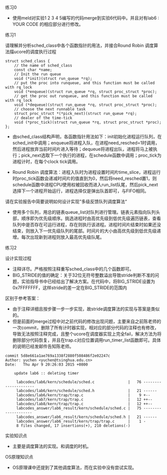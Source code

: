 练习0

- 使用meld对实验1 2 3 4 5编写的代码merge到实验6代码中。并且对有lab6 : YOUR CODE 的相应部分进行修改。

>

练习1

请理解并分析sched_class中各个函数指针的用法，并接合Round Robin 调度算法描ucore的调度执行过程

```
struct sched_class {
    // the name of sched_class
    const char *name;
    // Init the run queue
    void (*init)(struct run_queue *rq);
    // put the proc into runqueue, and this function must be called with rq_lock
    void (*enqueue)(struct run_queue *rq, struct proc_struct *proc);
    // get the proc out runqueue, and this function must be called with rq_lock
    void (*dequeue)(struct run_queue *rq, struct proc_struct *proc);
    // choose the next runnable task
    struct proc_struct *(*pick_next)(struct run_queue *rq);
    // dealer of the time-tick
    void (*proc_tick)(struct run_queue *rq, struct proc_struct *proc);
};
```
- 由sched_class结构声明，各函数指针用法如下：init初始化进程运行队列，在sched_init中调用；enqueue将进程入队，在进程need_resched=1时调用，然后进程放弃当前时间片进入等待；dequeue将进程出队，进程将马上被执行；pick_next选取下一个执行的进程，在schedule函数中调用；proc_tick为进程计时，在每个clock tick调用。

- Round Robin 调度算法：进程入队时为进程设置时间片time_slice，进程运行时proc_tick函数会递减时间片的值直到为0，然后将need_resched置1，则schedule函数中进程CPU使用权被回收而进入run_list队尾，然后pick_next选择下一个进程开始运行，进程选择仅是弹出队首即可，与FIFO相同。

>

请在实验报告中简要说明如何设计实现”多级反馈队列调度算法“

- 使用多个队列，用总的链表queue_list对队列进行管理。链表元素指向队列头部，顺序即为优先级顺序。挑选进程时由高优先级到低优先级遍历链表，查看队列中是否存在可运行进程，存在则执行该进程。进程时间片结束时如果还没结束，则放入下一优先级队列的尾部。时间片的大小由高优先级到低优先级递增。每次出现新到进程则放入最高优先级队尾。

>

练习2

设计实现过程

- 注释详尽。严格按照注释重写sched_class中的几个函数即可。
- BIG_STRIDE的值的确定：关于32位无符号整数溢出导致stride判断不准的问题，实验指导书中已经给出了解决方案。在代码中，将BIG_STRIDE设置为0x7FFFFFFF，这样stride的差一定在BIG_STRIDE的范围内

>

区别于参考答案：

- 由于注释详细且按步骤一步一步实现，故stride调度算法的实现与答案是类似的。
- 但是前面的merge过程中对之前代码的修改出现问题，主要来自之前陈老师的一次commit，删除了所有计时器实现，相对应的部分代码的注释也有修改，导致无法按照注释完成，且整个ucore在调度器实现上完全fail，解决方法为将删除部分代码恢复，并且在trap.c对应位置调用run_timer_list函数即可。具体的说明已经发邮件告知陈老师。
```
commit 5d8e661a1ae769a1338f2880f508486f2e02247c
Author: yuchen <yuchen@tsinghua.edu.cn>
Date:   Thu Apr 9 20:26:03 2015 +0800

    update lab6 :: deleting timer

     labcodes/lab6/kern/schedule/sched.c               |   76 ---------------------
     labcodes/lab6/kern/schedule/sched.h               |   21 ------
     labcodes/lab6/kern/trap/trap.c                    |    9 +--
     labcodes/lab7/kern/trap/trap.c                    |   12 ++--
     labcodes/lab8/kern/trap/trap.c                    |   12 ++--
     labcodes_answer/lab6_result/kern/schedule/sched.c |   75 --------------------
     labcodes_answer/lab6_result/kern/schedule/sched.h |   21 ------
     labcodes_answer/lab6_result/kern/trap/trap.c      |    1 -
     8 files changed, 17 insertions(+), 210 deletions(-)
```

>

实验知识点

- 主要是调度算法的实现。和调度的时机。

>

OS原理知识点

- OS原理课中还提到了其他调度算法，而在实验中没有尝试实现。

>

